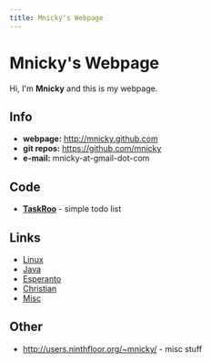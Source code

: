 ```yaml
---
title: Mnicky's Webpage
---
```


# Mnicky's Webpage #

Hi, I'm **Mnicky** and this is my webpage.

## Info ##

* **webpage:** <http://mnicky.github.com>
* **git repos:** <https://github.com/mnicky>
* **e-mail:** mnicky-at-gmail-dot-com

## Code ##

* **[TaskRoo](https://github.com/mnicky/taskroo)** - simple todo list

## Links ##

* [Linux](/links/linux.html)
* [Java](/links/java.html)
* [Esperanto](/links/esperanto.html)
* [Christian](/links/christian.html)
* [Misc](/links/misc.html)

## Other ##

* <http://users.ninthfloor.org/~mnicky/> - misc stuff
